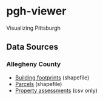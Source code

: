 # pgh-viewer

Visualizing Pittsburgh

## Data Sources

### Allegheny County

- [Building footprints](https://www.pasda.psu.edu/uci/DataSummary.aspx?dataset=1195) (shapefile)
- [Parcels](https://www.pasda.psu.edu/uci/DataSummary.aspx?dataset=1214) (shapefile)
- [Property assessments](https://data.wprdc.org/dataset/property-assessments) (csv only)
